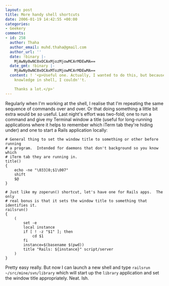 ```yaml
---
layout: post
title: More handy shell shortcuts
date: 2006-01-19 14:42:55 +00:00
categories:
- Geekery
comments:
- id: 258
  author: Thaha
  author_email: muhd.thaha@gmail.com
  author_url: ''
  date: !binary |-
    MjAwNy0wNC0xOCAxMjozMjowMCArMDEwMA==
  date_gmt: !binary |-
    MjAwNy0wNC0xOCAxMTozMjowMCArMDEwMA==
  content: ! '<p>Useful one. Actually, I wanted to do this, but because of lack of
    knowledge in shell, I couldn''t.

    Thanks a lot.</p>'
---
```

Regularly when I'm working at the shell, I realise that I'm repeating the same sequence of commands over and over.  Or that doing something a little bit extra would be *so* useful.  Last night's effort was two-fold; one to run a command and give my Terminal window a title (useful for long-running applications where it helps to remember which iTerm tab they're hiding under) and one to start a Rails application locally:

    # General thing to set the window title to something or other before running
    # a program.  Intended for daemons that don't background so you know which
    # iTerm tab they are running in.
    title()
    {
        echo -ne "\033]0;$1\007"
        shift
        $@
    }

    # Just like my zoperun() shortcut, let's have one for Rails apps.  The only
    # real bonus is that it sets the window title to something that identifies it.
    railsrun()
    {
        (
            set -e
            local instance
            if [ ! -z "$1" ]; then
                cd $1
            fi
            instance=$(basename $(pwd))
            title "Rails: ${instance}" script/server
        )
    }

Pretty easy really.  But now I can launch a new shell and type `railsrun ~/src/mine/svn/library` which will start up the `library` application and set the window title appropriately.  Neat.  Ish.
